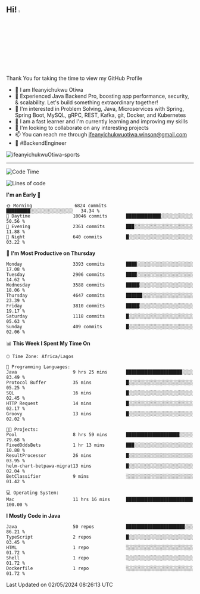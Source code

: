 <!-- BLOG-POST-LIST:START --><!-- BLOG-POST-LIST:END -->

## Hi! <img src="https://media.giphy.com/media/hvRJCLFzcasrR4ia7z/giphy.gif" width="4%"> 

Thank You for taking the time to view my GitHub Profile

- 👋 I am Ifeanyichukwu Otiwa
- 🚀 Experienced Java Backend Pro, boosting app performance, security, & scalability. Let's build something extraordinary together!
- 👀 I'm interested in Problem Solving, Java, Microservices with Spring, Spring Boot, MySQL, gRPC, REST, Kafka, git, Docker, and Kubernetes
- 🌱 I am a fast learner and I'm currently learning and improving my skills
- 💞️ I'm looking to collaborate on any interesting projects
- 📫 You can reach me through ifeanyichukwuotiwa.winson@gmail.com
- 🚀 #BackendEngineer

<p align="left" marginTop="10px"> <img src="https://komarev.com/ghpvc/?username=ifeanyichukwuOtiwa-sports&label=Profile%20views&color=0e75b6&style=for-the-badge" alt="ifeanyichukwuOtiwa-sports" /> </p>

***

<!--START_SECTION:waka-->
![Code Time](http://img.shields.io/badge/Code%20Time-2%2C462%20hrs%2036%20mins-blue)

![Lines of code](https://img.shields.io/badge/From%20Hello%20World%20I%27ve%20Written-5.2%20million%20lines%20of%20code-blue)

**I'm an Early 🐤** 

```text
🌞 Morning                6824 commits        █████████░░░░░░░░░░░░░░░░   34.34 % 
🌆 Daytime                10046 commits       █████████████░░░░░░░░░░░░   50.56 % 
🌃 Evening                2361 commits        ███░░░░░░░░░░░░░░░░░░░░░░   11.88 % 
🌙 Night                  640 commits         █░░░░░░░░░░░░░░░░░░░░░░░░   03.22 % 
```
📅 **I'm Most Productive on Thursday** 

```text
Monday                   3393 commits        ████░░░░░░░░░░░░░░░░░░░░░   17.08 % 
Tuesday                  2906 commits        ████░░░░░░░░░░░░░░░░░░░░░   14.62 % 
Wednesday                3588 commits        █████░░░░░░░░░░░░░░░░░░░░   18.06 % 
Thursday                 4647 commits        ██████░░░░░░░░░░░░░░░░░░░   23.39 % 
Friday                   3810 commits        █████░░░░░░░░░░░░░░░░░░░░   19.17 % 
Saturday                 1118 commits        █░░░░░░░░░░░░░░░░░░░░░░░░   05.63 % 
Sunday                   409 commits         █░░░░░░░░░░░░░░░░░░░░░░░░   02.06 % 
```


📊 **This Week I Spent My Time On** 

```text
🕑︎ Time Zone: Africa/Lagos

💬 Programming Languages: 
Java                     9 hrs 25 mins       █████████████████████░░░░   83.49 % 
Protocol Buffer          35 mins             █░░░░░░░░░░░░░░░░░░░░░░░░   05.25 % 
SQL                      16 mins             █░░░░░░░░░░░░░░░░░░░░░░░░   02.45 % 
HTTP Request             14 mins             █░░░░░░░░░░░░░░░░░░░░░░░░   02.17 % 
Groovy                   13 mins             █░░░░░░░░░░░░░░░░░░░░░░░░   02.02 % 

🐱‍💻 Projects: 
Pool                     8 hrs 59 mins       ████████████████████░░░░░   79.68 % 
FixedOddsBets            1 hr 13 mins        ███░░░░░░░░░░░░░░░░░░░░░░   10.88 % 
ResultProcessor          26 mins             █░░░░░░░░░░░░░░░░░░░░░░░░   03.95 % 
helm-chart-betpawa-migrat13 mins             █░░░░░░░░░░░░░░░░░░░░░░░░   02.04 % 
BetClassifier            9 mins              ░░░░░░░░░░░░░░░░░░░░░░░░░   01.42 % 

💻 Operating System: 
Mac                      11 hrs 16 mins      █████████████████████████   100.00 % 
```

**I Mostly Code in Java** 

```text
Java                     50 repos            ██████████████████████░░░   86.21 % 
TypeScript               2 repos             █░░░░░░░░░░░░░░░░░░░░░░░░   03.45 % 
HTML                     1 repo              ░░░░░░░░░░░░░░░░░░░░░░░░░   01.72 % 
Shell                    1 repo              ░░░░░░░░░░░░░░░░░░░░░░░░░   01.72 % 
Dockerfile               1 repo              ░░░░░░░░░░░░░░░░░░░░░░░░░   01.72 % 
```




 Last Updated on 02/05/2024 08:26:13 UTC
<!--END_SECTION:waka-->

<!--
<p align="center">
![trophy](https://github-profile-trophy.vercel.app/?username=ifeanyichukwuOtiwa-sports&theme=onedark) (https://github.com/ryo-ma/github-profile-trophy)
</p>
-->

<!---
ifeanyi-otiwa/ifeanyi-otiwa is a ✨ special ✨ repository because its `README.md` (this file) appears on your GitHub profile.
You can click the Preview link to take a look at your changes.
--->

